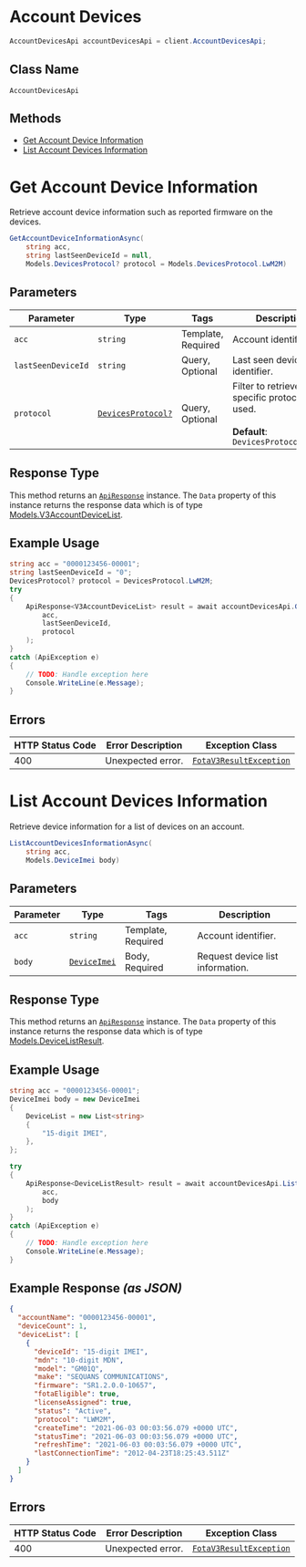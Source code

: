 # Account Devices

```csharp
AccountDevicesApi accountDevicesApi = client.AccountDevicesApi;
```

## Class Name

`AccountDevicesApi`

## Methods

* [Get Account Device Information](../../doc/controllers/account-devices.md#get-account-device-information)
* [List Account Devices Information](../../doc/controllers/account-devices.md#list-account-devices-information)


# Get Account Device Information

Retrieve account device information such as reported firmware on the devices.

```csharp
GetAccountDeviceInformationAsync(
    string acc,
    string lastSeenDeviceId = null,
    Models.DevicesProtocol? protocol = Models.DevicesProtocol.LwM2M)
```

## Parameters

| Parameter | Type | Tags | Description |
|  --- | --- | --- | --- |
| `acc` | `string` | Template, Required | Account identifier. |
| `lastSeenDeviceId` | `string` | Query, Optional | Last seen device identifier. |
| `protocol` | [`DevicesProtocol?`](../../doc/models/devices-protocol.md) | Query, Optional | Filter to retrieve a specific protocol type used.<br><br>**Default**: `DevicesProtocol.LWM2M` |

## Response Type

This method returns an [`ApiResponse`](../../doc/api-response.md) instance. The `Data` property of this instance returns the response data which is of type [Models.V3AccountDeviceList](../../doc/models/v3-account-device-list.md).

## Example Usage

```csharp
string acc = "0000123456-00001";
string lastSeenDeviceId = "0";
DevicesProtocol? protocol = DevicesProtocol.LwM2M;
try
{
    ApiResponse<V3AccountDeviceList> result = await accountDevicesApi.GetAccountDeviceInformationAsync(
        acc,
        lastSeenDeviceId,
        protocol
    );
}
catch (ApiException e)
{
    // TODO: Handle exception here
    Console.WriteLine(e.Message);
}
```

## Errors

| HTTP Status Code | Error Description | Exception Class |
|  --- | --- | --- |
| 400 | Unexpected error. | [`FotaV3ResultException`](../../doc/models/fota-v3-result-exception.md) |


# List Account Devices Information

Retrieve device information for a list of devices on an account.

```csharp
ListAccountDevicesInformationAsync(
    string acc,
    Models.DeviceImei body)
```

## Parameters

| Parameter | Type | Tags | Description |
|  --- | --- | --- | --- |
| `acc` | `string` | Template, Required | Account identifier. |
| `body` | [`DeviceImei`](../../doc/models/device-imei.md) | Body, Required | Request device list information. |

## Response Type

This method returns an [`ApiResponse`](../../doc/api-response.md) instance. The `Data` property of this instance returns the response data which is of type [Models.DeviceListResult](../../doc/models/device-list-result.md).

## Example Usage

```csharp
string acc = "0000123456-00001";
DeviceImei body = new DeviceImei
{
    DeviceList = new List<string>
    {
        "15-digit IMEI",
    },
};

try
{
    ApiResponse<DeviceListResult> result = await accountDevicesApi.ListAccountDevicesInformationAsync(
        acc,
        body
    );
}
catch (ApiException e)
{
    // TODO: Handle exception here
    Console.WriteLine(e.Message);
}
```

## Example Response *(as JSON)*

```json
{
  "accountName": "0000123456-00001",
  "deviceCount": 1,
  "deviceList": [
    {
      "deviceId": "15-digit IMEI",
      "mdn": "10-digit MDN",
      "model": "GM01Q",
      "make": "SEQUANS COMMUNICATIONS",
      "firmware": "SR1.2.0.0-10657",
      "fotaEligible": true,
      "licenseAssigned": true,
      "status": "Active",
      "protocol": "LWM2M",
      "createTime": "2021-06-03 00:03:56.079 +0000 UTC",
      "statusTime": "2021-06-03 00:03:56.079 +0000 UTC",
      "refreshTime": "2021-06-03 00:03:56.079 +0000 UTC",
      "lastConnectionTime": "2012-04-23T18:25:43.511Z"
    }
  ]
}
```

## Errors

| HTTP Status Code | Error Description | Exception Class |
|  --- | --- | --- |
| 400 | Unexpected error. | [`FotaV3ResultException`](../../doc/models/fota-v3-result-exception.md) |

